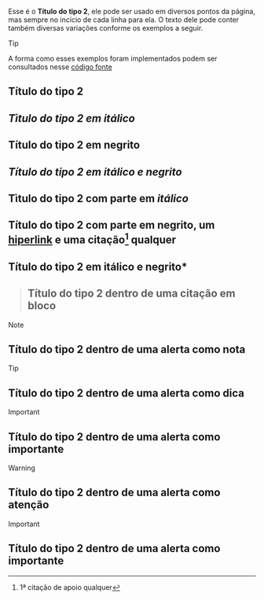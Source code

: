 Esse é o **Título do tipo 2**, ele pode ser usado em diversos pontos da página, mas sempre no incício de cada linha para ela. O texto dele pode conter também diversas variações conforme os exemplos a seguir.

>[!TIP]
>A forma como esses exemplos foram implementados podem ser consultados nesse [código fonte](https://github.com/eportella/markdown-to-html-builder/tree/main/h2/README.md)

## Título do tipo 2
## *Tìtulo do tipo 2 em itálico*
## **Título do tipo 2 em negrito**
## ***Título do tipo 2 em itálico e negrito***
## Tìtulo do tipo 2 com parte em *itálico*
## Título do tipo 2 com parte em **negrito**, um [hiperlink](/README.md) e uma citação[^1] qualquer
## Título do tipo 2 em itálico e **negrito***

>## Título do tipo 2 dentro de uma citação em bloco

>[!NOTE]
>## Título do tipo 2 dentro de uma alerta como nota

>[!TIP]
>## Título do tipo 2 dentro de uma alerta como dica

>[!IMPORTANT]
>## Título do tipo 2 dentro de uma alerta como importante

>[!WARNING]
>## Título do tipo 2 dentro de uma alerta como atenção

>[!IMPORTANT]
>## Título do tipo 2 dentro de uma alerta como importante

[^1]: 1ª citação de apoio qualquer